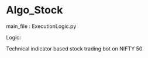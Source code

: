 # Algo_Stock

main_file : ExecutionLogic.py

Logic:

Technical indicator based stock trading bot on NIFTY 50
